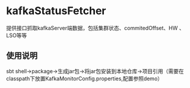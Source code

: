 # kafkaStatusFetcher<br>
提供接口抓取kafkaServer端数据，包括集群状态、commitedOffset、HW 、LSO等等<br>
## 使用说明<br>
sbt shell->package->生成jar包->将jar包安装到本地仓库->项目引用（需要在classpath下放置KafkaMonitorConfig.properties,配置参照demo）
    

